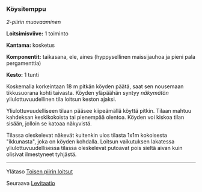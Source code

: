 ### Köysitemppu

*2-piirin muovaaminen*

**Loitsimisviive:** 1 toiminto

**Kantama:** kosketus

**Komponentit:** taikasana, ele, aines (hyppysellinen maissijauhoa ja pieni pala pergamenttia)

**Kesto:** 1 tunti

Koskemalla korkeintaan 18 m pitkän köyden päätä, saat sen nousemaan tikkusuorana kohti taivasta. Köyden yläpäähän syntyy *näkymätön* yliulottuvuudellinen tila loitsun keston ajaksi. 

Yliulottuvuudelliseen tilaan pääsee kiipeämällä köyttä pitkin. Tilaan mahtuu kahdeksan keskikokoista tai pienempää olentoa. Köyden voi kiskoa tilan sisään, jolloin se katoaa näkyvistä.

Tilassa oleskelevat näkevät kuitenkin ulos tilasta 1x1m kokoisesta "ikkunasta", joka on köyden kohdalla. Loitsun vaikutuksen lakatessa yliulottuvuudellisessa tilassa oleskelevat putoavat pois sieltä aivan kuin olisivat ilmestyneet tyhjästä.	

----

Ylätaso [Toisen piirin loitsut](2_piirin_loitsut.md)

Seuraava [Levitaatio](Levitaatio.md)

